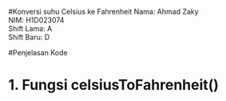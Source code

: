 #Konversi suhu Celsius ke Fahrenheit
Nama: Ahmad Zaky <br>
NIM: H1D023074 <br>
Shift Lama: A <br>
Shift Baru: D

#Penjelasan Kode
# 1. Fungsi celsiusToFahrenheit()


